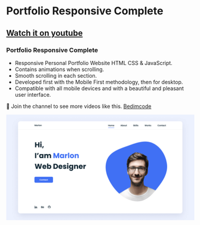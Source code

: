 # Portfolio Responsive Complete
## [Watch it on youtube](https://www.youtube.com/@soutishamondal2638)
### Portfolio Responsive Complete

- Responsive Personal Portfolio Website HTML CSS & JavaScript.
- Contains animations when scrolling.
- Smooth scrolling in each section.
- Developed first with the Mobile First methodology, then for desktop.
- Compatible with all mobile devices and with a beautiful and pleasant user interface.

💙 Join the channel to see more videos like this. [Bedimcode](https://www.youtube.com/@soutishamondal2638)

![preview img](/preview.png)


